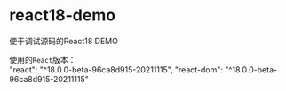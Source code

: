 # react18-demo
便于调试源码的React18 DEMO

使用的`React`版本：  
  "react": "^18.0.0-beta-96ca8d915-20211115",
  "react-dom": "^18.0.0-beta-96ca8d915-20211115"